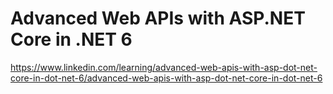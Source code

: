 # Advanced Web APIs with ASP.NET Core in .NET 6
https://www.linkedin.com/learning/advanced-web-apis-with-asp-dot-net-core-in-dot-net-6/advanced-web-apis-with-asp-dot-net-core-in-dot-net-6

